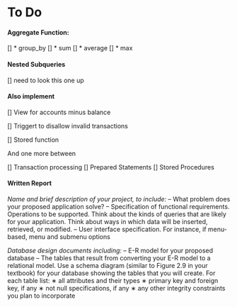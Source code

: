 # To Do

#### Aggregate Function:
[] * group_by
[] * sum
[] * average
[] * max

#### Nested Subqueries 
[] need to look this one up

#### Also implement

[] View for accounts minus balance

[] Triggert to disallow invalid transactions

[] Stored function

And one more between

[] Transaction processing
[] Prepared Statements
[] Stored Procedures


#### Written Report

*Name and brief description of your project, to include:*
– What problem does your proposed application solve?
– Specification of functional requirements. Operations to be supported.
Think about the kinds of queries that are likely for your application. Think
about ways in which data will be inserted, retrieved, or modified.
– User interface specification. For instance, if menu-based, menu and submenu options

*Database design documents including:*
– E-R model for your proposed database
– The tables that result from converting your E-R model to a relational
model. Use a schema diagram (similar to Figure 2.9 in your textbook) for
your database showing the tables that you will create. For each table list:
∗ all attributes and their types
∗ primary key and foreign key, if any
∗ not null specifications, if any
∗ any other integrity constraints you plan to incorporate
